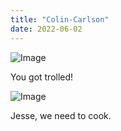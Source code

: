 ```yaml
---
title: "Colin-Carlson"
date: 2022-06-02
---
```

![Image](https://i.kym-cdn.com/entries/icons/original/000/000/091/TrollFace.jpg)

You got trolled!

![Image](https://github.com/xxcolinkingxx/github-pages-with-jekyll/blob/main/Assets/walt.jpg?raw=true)

Jesse, we need to cook.


